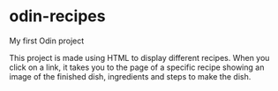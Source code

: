 # odin-recipes
My first Odin project

This project is made using HTML to display different recipes. When you click on a link, it takes you to the page of a specific recipe showing an image of the finished dish, ingredients and steps to make the dish.